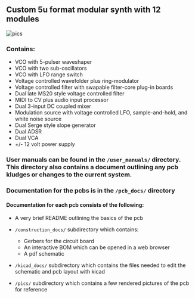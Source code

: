 ## Custom 5u format modular synth with 12 modules

![](./pics/modular_angle.JPG?raw=true "pics")

### Contains:
- VCO with 5-pulser waveshaper
- VCO with two sub-oscillators
- VCO with LFO range switch
- Voltage controlled wavefolder plus ring-modulator
- Voltage controlled filter with swapable filter-core plug-in boards
- Dual late MS20 style voltage controlled filter
- MIDI to CV plus audio input processor
- Dual 3-input DC coupled mixer
- Modulation source with voltage controlled LFO, sample-and-hold, and white noise source
- Dual Serge style slope generator
- Dual ADSR
- Dual VCA
- +/- 12 volt power supply

### User manuals can be found in the `/user_manuals/` directory. This directory also contains a document outlining any pcb kludges or changes to the current system.

### Documentation for the pcbs is in the `/pcb_docs/` directory

#### Documentation for each pcb consists of the following:
- A very brief README outlining the basics of the pcb

- `/construction_docs/` subdirectory which contains:
  - Gerbers for the circuit board
  - An interactive BOM which can be opened in a web browser
  - A pdf schematic

- `/kicad_docs/` subdirectory which contains the files needed to edit the schematic and pcb layout with kicad

- `/pics/` subdirectory which contains a few rendered pictures of the pcb for reference

